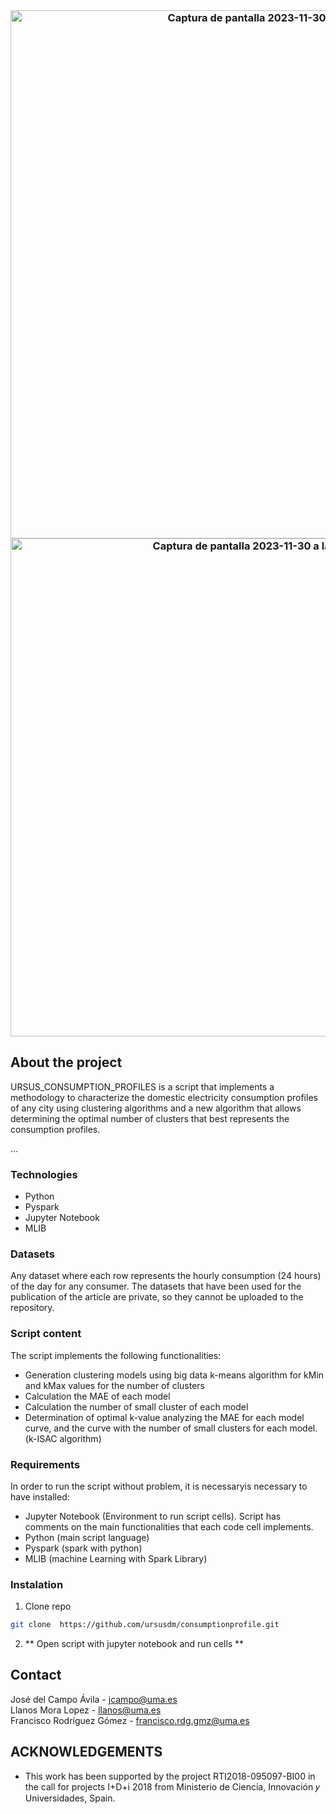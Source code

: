 <!--
*** Thanks for checking out this README Template. If you have a suggestion that would
*** make this better, please fork the repo and create a pull request or simply open
*** an issue with the tag "enhancement".
*** Thanks again! Now go create something AMAZING! :D
-->





<!-- PROJECT SHIELDS -->
<!--
*** I'm using markdown "reference style" links for readability.
*** Reference links are enclosed in brackets [ ] instead of parentheses ( ).
*** See the bottom of this document for the declaration of the reference variables
*** for contributors-url, forks-url, etc. This is an optional, concise syntax you may use.
*** https://www.markdownguide.org/basic-syntax/#reference-style-links
-->


<!-- PROJECT LOGO -->
<br />
<p align="center">
  


  <h3 align="center"Tool that allows generating clustering models to characterize household electricity consumption profiles. It includes an implementation of the k-ISAC algorithm, an algorithm for determining the optimal number of clusters by analyzing two curves with quality indicators of the clustering models (the MAE curve of the models, and the curve with the number of small clusters that has each model) </h3>


<img width="845" alt="Captura de pantalla 2023-11-30 a las 9 24 39" src="https://github.com/ursusdm/consumptionprofiles/assets/68539118/a522fb30-ebc9-4bc2-b25b-c6e53ead6f0f">

<img width="797" alt="Captura de pantalla 2023-11-30 a las 9 24 54" src="https://github.com/ursusdm/consumptionprofiles/assets/68539118/082aff04-66fe-477e-bad1-953e001784bb">


<!-- ABOUT THE PROJECT -->
## About the project

URSUS_CONSUMPTION_PROFILES is a script that implements a methodology to characterize the domestic electricity consumption profiles of any city using clustering algorithms and a new algorithm that allows determining the optimal number of clusters that best represents the consumption profiles.

...

### Technologies

* Python
* Pyspark
* Jupyter Notebook
* MLIB
  
 ### Datasets

 Any dataset where each row represents the hourly consumption (24 hours) of the day for any consumer. 
 The datasets that have been used for the publication of the article are private, so they cannot be uploaded to the repository.

  ### Script content
  
  The script implements the following functionalities:
  
  * Generation clustering models using big data k-means algorithm for kMin and kMax values for the number of clusters
  * Calculation the MAE of each model
  * Calculation the number of small cluster of each model
  * Determination of optimal k-value analyzing the MAE for each model curve, and the curve with the number of small clusters for each model. (k-ISAC algorithm) 

### Requirements

In order to run the script without problem, it is necessaryis necessary to have installed:

* Jupyter Notebook (Environment to run script cells). Script has comments on the main functionalities that each code cell implements.
* Python (main script language)
* Pyspark (spark with python)
* MLIB (machine Learning with Spark Library)


### Instalation


1. Clone repo
```sh
git clone  https://github.com/ursusdm/consumptionprofile.git
```
2. ** Open script with jupyter notebook and run cells **


<!-- CONTACT -->
## Contact

José del Campo Ávila  - jcampo@uma.es
</br>
Llanos Mora Lopez  - llanos@uma.es
</br>
Francisco Rodríguez Gómez  - francisco.rdg.gmz@uma.es


 
## ACKNOWLEDGEMENTS

* This work has been supported by the project RTI2018-095097-BI00 in the 
call for projects I+D+i 2018 from Ministerio de Ciencia, Innovación 𝑦 Universidades, Spain.



